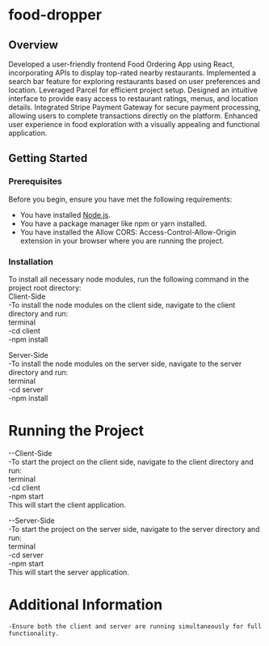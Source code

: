 # food-dropper
## Overview
Developed a user-friendly frontend Food Ordering App using React, incorporating APIs to display top-rated nearby restaurants. Implemented a search bar feature for exploring restaurants based on user preferences and location. Leveraged Parcel for efficient project setup. Designed an intuitive interface to provide easy access to restaurant ratings, menus, and location details. Integrated Stripe Payment Gateway for secure payment processing, allowing users to complete transactions directly on the platform. Enhanced user experience in food exploration with a visually appealing and functional application.

## Getting Started

### Prerequisites
Before you begin, ensure you have met the following requirements:
- You have installed [Node.js](https://nodejs.org/).
- You have a package manager like npm or yarn installed.
- You have installed the Allow CORS: Access-Control-Allow-Origin extension in your browser where you are running the project.

### Installation
To install all necessary node modules, run the following command in the project root directory:<br>
Client-Side <br>
    -To install the node modules on the client side, navigate to the client directory and run:<br>
      terminal<br>
        -cd client<br>
        -npm install<br>

Server-Side<br>
    -To install the node modules on the server side, navigate to the server directory and run:<br>
      terminal<br>
        -cd server<br>
        -npm install<br>

# Running the Project
--Client-Side<br>
    -To start the project on the client side, navigate to the client directory and run:<br>
      terminal<br>
        -cd client<br>
        -npm start<br>
      This will start the client application.<br>

--Server-Side<br>
    -To start the project on the server side, navigate to the server directory and run:<br>
      terminal<br>
        -cd server<br>
        -npm start<br>
     This will start the server application.<br>
# Additional Information
    -Ensure both the client and server are running simultaneously for full functionality.
